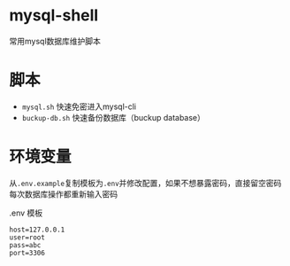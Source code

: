 # mysql-shell
常用mysql数据库维护脚本


# 脚本

- `mysql.sh` 快速免密进入mysql-cli
- `buckup-db.sh` 快速备份数据库（buckup database）

# 环境变量

从`.env.example`复制模板为`.env`并修改配置，如果不想暴露密码，直接留空密码  每次数据库操作都重新输入密码


.env 模板
```
host=127.0.0.1 
user=root
pass=abc
port=3306
```
